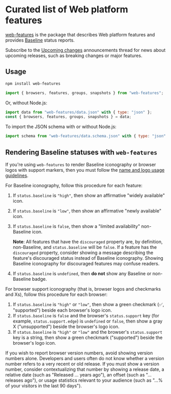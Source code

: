 # Curated list of Web platform features

[web-features](https://web-platform-dx.github.io/web-features/web-features/) is the package that describes Web platform features and provides [Baseline](https://web-platform-dx.github.io/web-features/) status reports.

Subscribe to the [Upcoming changes](https://github.com/web-platform-dx/web-features/discussions/2613) announcements thread for news about upcoming releases, such as breaking changes or major features.

## Usage

```sh
npm install web-features
```

```js
import { browsers, features, groups, snapshots } from "web-features";
```

Or, without Node.js:

```js
import data from "web-features/data.json" with { type: "json" };
const { browsers, features, groups, snapshots } = data;
```

To import the JSON schema with or without Node.js:

```js
import schema from "web-features/data.schema.json" with { type: "json" };
```

## Rendering Baseline statuses with `web-features`

If you're using `web-features` to render Baseline iconography or browser logos with support markers, then you must follow the [name and logo usage guidelines](https://web-platform-dx.github.io/web-features/name-and-logo-usage-guidelines/).

For Baseline iconography, follow this procedure for each feature:

1. If `status.baseline` is `"high"`, then show an affirmative "widely available" icon.
1. If `status.baseline` is `"low"`, then show an affirmative "newly available" icon.
1. If `status.baseline` is `false`, then show a "limited availability" non-Baseline icon.

   **Note**: All features that have the `discouraged` property are, by definition, non-Baseline, and `status.baseline` will be `false`.
   If a feature has the `discouraged` property, consider showing a message describing the feature's discouraged status instead of Baseline iconography.
   Showing Baseline iconography for discouraged features may confuse readers.

1. If `status.baseline` is `undefined`, then **do not** show any Baseline or non-Baseline badge.

For browser support iconography (that is, browser logos and checkmarks and Xs), follow this procedure for each browser:

1. If `status.baseline` is `"high"` or `"low"`, then show a green checkmark (✅, "supported") beside each browser's logo icon.
1. If `status.baseline` is `false` and the browser's `status.support` key (for example, `status.support.edge`) is `undefined` or `false`, then show a gray X ("unsupported") beside the browser's logo icon.
1. If `status.baseline` is `"high"` or `"low"` and the browser's `status.support` key is a string, then show a green checkmark ("supported") beside the browser's logo icon.

If you wish to report browser version numbers, avoid showing version numbers alone.
Developers and users often do not know whether a version number refers to a very recent or old release.
If you must show a version number, consider contextualizing that number by showing a release date, a relative date (such as "Released … years ago"), an offset (such as "… releases ago"), or usage statistics relevant to your audience (such as "…% of your visitors in the last 90 days").
